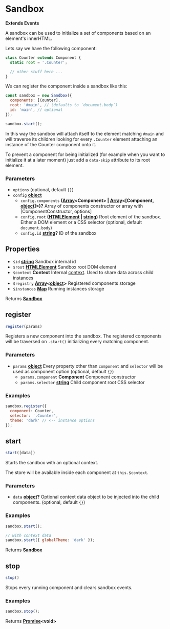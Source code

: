 <!-- Generated by documentation.js. Update this documentation by updating the source code. -->

# Sandbox

**Extends Events**

A sandbox can be used to initialize a set of components based on an element's innerHTML.

Lets say we have the following component:

```js
class Counter extends Component {
  static root = '.Counter';

  // other stuff here ...
}
```

We can register the component inside a sandbox like this:

```js
const sandbox = new Sandbox({
  components: [Counter],
  root: '#main', // (defaults to `document.body`)
  id: 'main', // optional
});

sandbox.start();
```

In this way the sandbox will attach itself to the element matching `#main` and will traverse its children
looking for every `.Counter` element attaching an instance of the Counter component onto it.

To prevent a component for being initialized (for example when you want to initialize it at a later moment)
just add a `data-skip` attribute to its root element.

### Parameters

-   `options`   (optional, default `{}`)
-   `config` **[object][1]** 
    -   `config.components` **([Array][2]&lt;Component> | [Array][2]&lt;\[Component, [object][1]]>)?** Array of components constructor or array with [ComponentConstructor, options]
    -   `config.root` **([HTMLElement][3] \| [string][4])** Root element of the sandbox. Either a DOM element or a CSS selector (optional, default `document.body`)
    -   `config.id` **[string][4]?** ID of the sandbox

## Properties

-   `$id` **[string][4]** Sandbox internal id
-   `$root` **[HTMLElement][3]** Sandbox root DOM element
-   `$context` **Context** Internal [context][5]. Used to share data across child instances
-   `$registry` **[Array][2]&lt;[object][1]>** Registered components storage
-   `$instances` **[Map][6]** Running instances storage

Returns **[Sandbox][7]** 

## register

```js
register(params)
```

Registers a new component into the sandbox. The registered components
will be traversed on `.start()` initializing every matching component.

### Parameters

-   `params` **[object][1]** Every property other than `component` and `selector` will be used as component option (optional, default `{}`)
    -   `params.component` **Component** Component constructor
    -   `params.selector` **[string][4]** Child component root CSS selector

### Examples

```javascript
sandbox.register({
  component: Counter,
  selector: '.Counter',
  theme: 'dark' // <-- instance options
});
```

## start

```js
start([data])
```

Starts the sandbox with an optional context.

The store will be available inside each component at `this.$context`.

### Parameters

-   `data` **[object][1]?** Optional context data object to be injected into the child components. (optional, default `{}`)

### Examples

```javascript
sandbox.start();

// with context data
sandbox.start({ globalTheme: 'dark' });
```

Returns **[Sandbox][7]** 

## stop

```js
stop()
```

Stops every running component and clears sandbox events.

### Examples

```javascript
sandbox.stop();
```

Returns **[Promise][8]&lt;void>** 

[1]: https://developer.mozilla.org/docs/Web/JavaScript/Reference/Global_Objects/Object

[2]: https://developer.mozilla.org/docs/Web/JavaScript/Reference/Global_Objects/Array

[3]: https://developer.mozilla.org/docs/Web/HTML/Element

[4]: https://developer.mozilla.org/docs/Web/JavaScript/Reference/Global_Objects/String

[5]: /packages/application/api/context

[6]: https://developer.mozilla.org/docs/Web/JavaScript/Reference/Global_Objects/Map

[7]: #sandbox

[8]: https://developer.mozilla.org/docs/Web/JavaScript/Reference/Global_Objects/Promise
